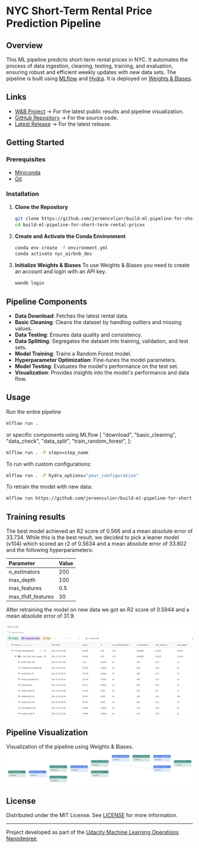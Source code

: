 # NYC Short-Term Rental Price Prediction Pipeline

## Overview
This ML pipeline predicts short-term rental prices in NYC. It automates the process of data ingestion, cleaning, 
testing, training, and evaluation, ensuring robust and efficient weekly updates with new data sets. The pipeline is
built using [MLflow](https://mlflow.org/) and [Hydra](https://hydra.cc/). It is deployed on [Weights & Biases](https://wandb.ai/).


## Links
- [W&B Project](https://wandb.ai/jeroencvlier/nyc_airbnb) -> For the latest public results and pipeline visualization.
- [GitHub Repository](https://github.com/jeroencvlier/build-ml-pipeline-for-short-term-rental-prices) -> For the source code.
- [Latest Release](https://github.com/jeroencvlier/build-ml-pipeline-for-short-term-rental-prices/releases/latest) -> For the latest release.

## Getting Started
### Prerequisites
- [Miniconda](https://docs.conda.io/en/latest/miniconda.html)
- [Git](https://git-scm.com/downloads)

### Installation
1. **Clone the Repository**
   ```bash
   git clone https://github.com/jeroencvlier/build-ml-pipeline-for-short-term-rental-prices.git
   cd build-ml-pipeline-for-short-term-rental-prices
   ```

2. **Create and Activate the Conda Environment**

   ```bash
   conda env create -f environment.yml
   conda activate nyc_airbnb_dev
   ```

3. **Initialize Weights & Biases**
To use Weights & Biases you need to create an account and login with an API key.

   ```bash
   wandb login
   ```

## Pipeline Components
- **Data Download**: Fetches the latest rental data.
- **Basic Cleaning**: Cleans the dataset by handling outliers and missing values.
- **Data Testing**: Ensures data quality and consistency.
- **Data Splitting**: Segregates the dataset into training, validation, and test sets.
- **Model Training**: Trains a Random Forest model.
- **Hyperparameter Optimization**: Fine-tunes the model parameters.
- **Model Testing**: Evaluates the model's performance on the test set.
- **Visualization**: Provides insights into the model's performance and data flow.

## Usage
Run the entire pipeline 
```bash
mlflow run . 
```

or specific components using MLflow [
    "download",
    "basic_cleaning",
    "data_check",
    "data_split",
    "train_random_forest",
]:

```bash
mlflow run . -P steps=step_name
```
To run with custom configurations:
```bash
mlflow run . -P hydra_options="your_configuration"
```

To retrain the model with new data:
```bash
mlflow run https://github.com/jeroencvlier/build-ml-pipeline-for-short-term-rental-prices.git -v 1.0.2 -P hydra_options="etl.sample='sample2.csv'"
```

## Training results
The best model achieved an R2 score of 0.566 and a mean absolute error of 33.734. While this is the
best result, we decided to pick a leaner model (v104) which scored an r2 of 0.5634 and a mean absolute error of 33.802
and the following hyperparameters:

| Parameter | Value |
| :--- | :--- |
| n_estimators | 200 |
| max_depth | 100 |
| max_features | 0.5 |
| max_tfidf_features | 30 |

After retraining the model on new data we got an R2 score of 0.5944 and a mean absolute error of 31.9.

![hyperparameters](images/hyperparameter-tunning-results.png "Hyperparameter tuning results")

## Pipeline Visualization
Visualization of the pipeline using Weights & Biases.
![pipeline](images/wandb-pipeline.png "Pipeline")

## License
Distributed under the MIT License. See [LICENSE](LICENSE.txt) for more information.

---

Project developed as part of the [Udacity Machine Learning Operations Nanodegree](https://www.udacity.com/course/machine-learning-dev-ops-engineer-nanodegree--nd0821).

